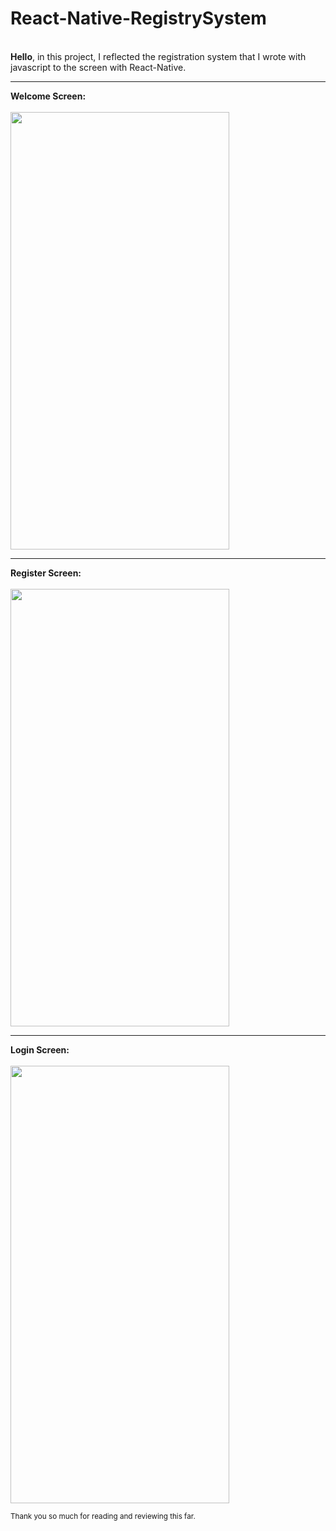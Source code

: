 # React-Native-RegistrySystem
<br>
<b>Hello</b>, in this project, I reflected the registration system that I wrote with javascript to the screen with React-Native.
<hr>


<b>Welcome Screen:<br></b>
<br>
<img src="https://user-images.githubusercontent.com/99321522/216844646-5dc6148d-104b-4f60-9c9c-1a168bb9361b.png" width="350" height="700" />
<br>
<hr>
<b>Register Screen:<br></b>
<br>
<img src="https://user-images.githubusercontent.com/99321522/216844657-740c766b-02c1-4197-99e2-77bb73b69c25.png" width="350" height="700" />
<br>
<hr>
<b>Login Screen:<br></b>
<br>
<img src="https://user-images.githubusercontent.com/99321522/216844691-40c1e0ba-ab0c-49b4-9a40-88af519643fc.png" width="350" height="700" />
<br>

<small>Thank you so much for reading and reviewing this far.</small>
